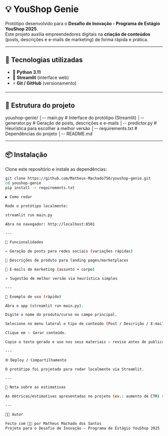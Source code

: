 # 💡 YouShop Genie

Protótipo desenvolvido para o **Desafio de Inovação - Programa de Estágio YouShop 2025**.  
Este projeto auxilia empreendedores digitais na **criação de conteúdos** (posts, descrições e e-mails de marketing) de forma rápida e prática.

---

## 🚀 Tecnologias utilizadas
- 🐍 **Python 3.11**
- 🎨 **Streamlit** (interface web)
- ⚡ **Git / GitHub** (versionamento)

---

## 📂 Estrutura do projeto
youshop-genie/
│-- main.py # Interface do protótipo (Streamlit)
│-- generator.py # Geração de posts, descrições e e-mails
│-- predictor.py # Heurística para escolher a melhor versão
│-- requirements.txt # Dependências do projeto
│-- README.md

---
## 📦 Instalação

Clone este repositório e instale as dependências:

```bash
git clone https://github.com/Matheus-Machado750/youshop-genie.git
cd youshop-genie
pip install -r requirements.txt

▶️ Como rodar

Rode o protótipo localmente:

streamlit run main.py

Abra no navegador: http://localhost:8501

---

🎯 Funcionalidades

✍️ Geração de posts para redes sociais (variações rápidas)

🛒 Descrições de produto para landing pages/marketplaces

📧 E-mails de marketing (assunto + corpo)

⭐ Sugestão de melhor versão via heurística simples

---

📌 Exemplo de uso (rápido)

Abra o app (streamlit run main.py).

Digite o nome do produto/curso no campo principal.

Selecione no menu lateral o tipo de conteúdo (Post / Descrição / E-mail).

Clique em ✨ Gerar conteúdo.

Copie o texto gerado e use nos seus materiais — revise antes de publicar.

---

🌐 Deploy / Compartilhamento

O protótipo foi projetado para rodar localmente via Streamlit.

---

📝 Nota sobre as estimativas

As métricas/estimativas apresentadas no projeto (ex.: aumento de CTR) são heurísticas para demonstrar impacto. Para validação real, recomenda-se execução de testes A/B em campanhas controladas.

---

👨‍💻 Autor

Feito com 💚💙 por Matheus Machado dos Santos
Projeto para o Desafio de Inovação – Programa de Estágio YouShop 2025
